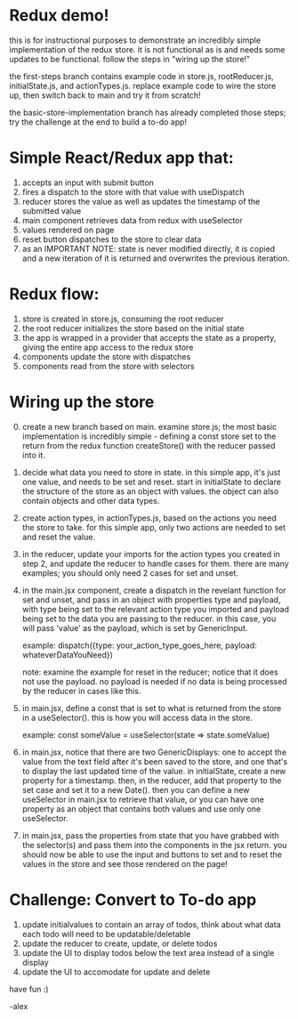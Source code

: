 # Redux demo!

this is for instructional purposes to demonstrate an incredibly simple implementation of the redux store. 
it is not functional as is and needs some updates to be functional. follow the steps in "wiring up the store!"

the first-steps branch contains example code in store.js, rootReducer.js, initialState.js, and actionTypes.js.
    replace example code to wire the store up, then switch back to main and try it from scratch!
    
the basic-store-implementation branch has already completed those steps;
    try the challenge at the end to build a to-do app!

# Simple React/Redux app that:

1. accepts an input with submit button
2. fires a dispatch to the store with that value with useDispatch
3. reducer stores the value as well as updates the timestamp of the submitted value
4. main component retrieves data from redux with useSelector
5. values rendered on page
6. reset button dispatches to the store to clear data
7. as an IMPORTANT NOTE: state is never modified directly, 
    it is copied and a new iteration of it is returned and overwrites
    the previous iteration.

# Redux flow:

1. store is created in store.js, consuming the root reducer
2. the root reducer initializes the store based on the initial state
3. the app is wrapped in a provider that accepts the state as a property, giving the entire app access to the redux store
4. components update the store with dispatches
5. components read from the store with selectors

# Wiring up the store

0. create a new branch based on main. examine store.js; the most basic implementation is incredibly simple - 
    defining a const store set to the return from the redux function createStore() with the reducer passed into it.

1. decide what data you need to store in state. in this simple app, it's just one value, 
    and needs to be set and reset. start in initialState to declare the structure of the store
    as an object with values. the object can also contain objects and other data types.

2. create action types, in actionTypes.js, based on the actions you need the store to take. 
    for this simple app, only two actions are needed to set and reset the value.

3. in the reducer, update your imports for the action types you created in step 2, and
    update the reducer to handle cases for them. there are many examples; 
    you should only need 2 cases for set and unset.

3. in the main.jsx component, create a dispatch in the revelant function for set and unset, 
    and pass in an object with properties type and payload, with type being set to the relevant
    action type you imported and payload being set to the data you are passing to the reducer.
    in this case, you will pass 'value' as the payload, which is set by GenericInput.

    example: dispatch({type: your_action_type_goes_here, payload: whateverDataYouNeed})

    note: examine the example for reset in the reducer; notice that it does not use the payload.
            no payload is needed if no data is being processed by the reducer in cases like this.

4. in main.jsx, define a const that is set to what is returned from the store in a useSelector(). 
    this is how you will access data in the store.

    example: const someValue = useSelector(state => state.someValue)

5. in main.jsx, notice that there are two GenericDisplays: one to accept the value from
    the text field after it's been saved to the store, and one that's to display the last 
    updated time of the value. in initialState, create a new property for a timestamp.
    then, in the reducer, add that property to the set case and set it to a new Date().
    then you can define a new useSelector in main.jsx to retrieve that value, or you can
    have one property as an object that contains both values and use only one useSelector.

6. in main.jsx, pass the properties from state that you have grabbed with the selector(s)
    and pass them into the components in the jsx return. you should now be able to use the 
    input and buttons to set and to reset the values in the store and see those rendered on the page!

# Challenge: Convert to To-do app

1. update initialvalues to contain an array of todos, think about what data each todo will need to be updatable/deletable
2. update the reducer to create, update, or delete todos
3. update the UI to display todos below the text area instead of a single display
4. update the UI to accomodate for update and delete

have fun :)

-alex

